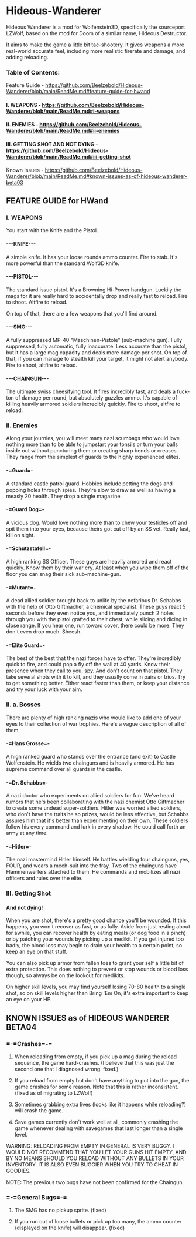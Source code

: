 # Hideous-Wanderer
Hideous Wanderer is a mod for Wolfenstein3D, specifically the sourceport LZWolf, based on the mod for Doom of a similar name, Hideous Destructor.

It aims to make the game a little bit tac-shootery. It gives weapons a more real-world accurate feel, including more realistic firerate and damage, and adding reloading.

### Table of Contents:
Feature Guide - https://github.com/Beelzebold/Hideous-Wanderer/blob/main/ReadMe.md#feature-guide-for-hwand
#### I. WEAPONS - https://github.com/Beelzebold/Hideous-Wanderer/blob/main/ReadMe.md#i-weapons
#### II. ENEMIES - https://github.com/Beelzebold/Hideous-Wanderer/blob/main/ReadMe.md#ii-enemies
#### III. GETTING SHOT AND NOT DYING - https://github.com/Beelzebold/Hideous-Wanderer/blob/main/ReadMe.md#iii-getting-shot

Known Issues - https://github.com/Beelzebold/Hideous-Wanderer/blob/main/ReadMe.md#known-issues-as-of-hideous-wanderer-beta03

## FEATURE GUIDE for HWand

###  I. WEAPONS
You start with the Knife and the Pistol.

#### ---KNIFE---
A simple knife. It has your loose rounds ammo counter.
Fire to stab. It's more powerful than the standard Wolf3D knife. 

#### ---PISTOL---
The standard issue pistol. It's a Browning Hi-Power handgun. Luckily the mags for it are really hard to accidentally drop and really fast to reload.
Fire to shoot. Altfire to reload.

On top of that, there are a few weapons that you'll find around.

#### ---SMG---
A fully suppressed MP-40 "Maschinen-Pistole" (sub-machine gun). Fully suppressed, fully automatic, fully inaccurate. Less accurate than the pistol, but it has a large mag capacity and deals more damage per shot. On top of that, if you can manage to stealth kill your target, it might not alert anybody.
Fire to shoot, altfire to reload.

#### ---CHAINGUN---
The ultimate swiss cheesifying tool. It fires incredibly fast, and deals a fuck-ton of damage per round, but absolutely guzzles ammo. It's capable of killing heavily armored soldiers incredibly quickly.
Fire to shoot, altfire to reload.



### II. Enemies
Along your journies, you will meet many nazi scumbags who would love nothing more than to be able to jumpstart your tonsils or turn your balls inside out without puncturing them or creating sharp bends or creases. They range from the simplest of guards to the highly experienced elites.

#### -=Guard=-
A standard castle patrol guard. Hobbies include petting the dogs and popping holes through spies. They're slow to draw as well as having a measly 20 health. They drop a single magazine.

#### -=Guard Dog=-
A vicious dog. Would love nothing more than to chew your testicles off and spit them into your eyes, because theirs got cut off by an SS vet. Really fast, kill on sight.

#### -=Schutzstafell=-
A high ranking SS Officer. These guys are heavily armored and react quickly. Know them by their war cry. At least when you wipe them off of the floor you can snag their sick sub-machine-gun.

#### -=Mutant=-
A dead allied soldier brought back to unlife by the nefarious Dr. Schabbs with the help of Otto Giftmacher, a chemical specialist. These guys react 5 seconds before they even notice you, and immediately punch 2 holes through you with the pistol grafted to their chest, while slicing and dicing in close range. If you hear one, run toward cover, there could be more. They don't even drop much. Sheesh.

#### -=Elite Guard=-
The best of the best that the nazi forces have to offer. They're incredibly quick to fire, and could pop a fly off the wall at 40 yards. Know their presence when they call to you, spy. And don't count on that pistol. They take several shots with it to kill, and they usually come in pairs or trios. Try to get something better. Either react faster than them, or keep your distance and try your luck with your aim.

### II. a. Bosses
There are plenty of high ranking nazis who would like to add one of your eyes to their collection of war trophies. Here's a vague description of all of them.

#### -=Hans Grosse=-
A high ranked guard who stands over the entrance (and exit) to Castle Wolfenstein. He wields two chainguns and is heavily armored. He has supreme command over all guards in the castle.

#### -=Dr. Schabbs=-
A nazi doctor who experiments on allied soldiers for fun. We've heard rumors that he's been collaborating with the nazi chemist Otto Giftmacher to create some undead super-soldiers. Hitler was worried allied soldiers, who don't have the traits he so prizes, would be less effective, but Schabbs assures him that it's better than experimenting on their own. These soldiers follow his every command and lurk in every shadow. He could call forth an army at any time.

#### -=Hitler=-
The nazi mastermind Hitler himself. He battles wielding four chainguns, yes, FOUR, and wears a mech-suit into the fray. Two of the chainguns have Flammenwerfers attached to them. He commands and mobilizes all nazi officers and rules over the elite.

### III. Getting Shot
#### And not dying!

When you are shot, there's a pretty good chance you'll be wounded. If this happens, you won't recover as fast, or as fully. Aside from just resting about for awhile, you can recover health by eating meals (or dog food in a pinch) or by patching your wounds by picking up a medikit. If you get injured too badly, the blood loss may begin to drain your health to a certain point, so keep an eye on that stuff.

You can also pick up armor from fallen foes to grant your self a little bit of extra protection. This does nothing to prevent or stop wounds or blood loss though, so always be on the lookout for medikits.

On higher skill levels, you may find yourself losing 70-80 health to a single shot, so on skill levels higher than Bring 'Em On, it's extra important to keep an eye on your HP.

## KNOWN ISSUES as of HIDEOUS WANDERER BETA04

### =-=Crashes=-=

1. When reloading from empty, if you pick up a mag during the reload sequence,
the game hard-crashes. (I believe that this was just the second one that I
diagnosed wrong. fixed.)

2. If you reload from empty but don't have anything to put into the gun, the
game crashes for some reason. Note that this is rather inconsistent. (fixed as
of migrating to LZWolf)

3. Sometimes grabbing extra lives (looks like it happens while reloading?) will
crash the game.

4. Save games currently don't work well at all, commonly crashing the game
whenever dealing with savegames that last longer than a single level.

WARNING:
RELOADING FROM EMPTY IN GENERAL IS VERY BUGGY. I WOULD NOT RECOMMEND THAT YOU 
LET YOUR GUNS HIT EMPTY, AND BY NO MEANS SHOULD YOU RELOAD WITHOUT ANY BULLETS
IN YOUR INVENTORY. IT IS ALSO EVEN BUGGIER WHEN YOU TRY TO CHEAT IN GOODIES.

NOTE: The previous two bugs have not been confirmed for the Chaingun.


### =-=General Bugs=-=

1. The SMG has no pickup sprite. (fixed)

2. If you run out of loose bullets or pick up too many, the ammo counter 
(displayed on the knife) will disappear. (fixed)
